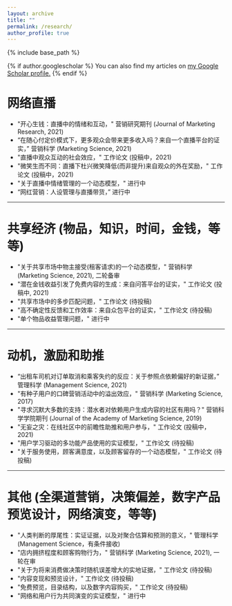 ```yaml
---
layout: archive
title: ""
permalink: /research/
author_profile: true
---
```


{% include base_path %}

{% if author.googlescholar %}
  You can also find my articles on <u><a href="{{author.googlescholar}}">my Google Scholar profile</a>.</u>
{% endif %}


网络直播
======
* "开心生钱：直播中的情绪和互动，" 营销研究期刊 (Journal of Marketing Research, 2021)
* “在随心付定价模式下，更多观众会带来更多收入吗？来自一个直播平台的证实，” 营销科学 (Marketing Science, 2021)
* "直播中观众互动的社会效应，" 工作论文 (投稿中，2021)
* "微笑生而不同：直播下杜兴微笑降低(而非提升)来自观众的外在奖励，" 工作论文 (投稿中，2021)
* "关于直播中情绪管理的一个动态模型，" 进行中
* “网红营销：人设管理与直播带货，” 进行中

<hr style="height:1px;border:none;color:#333;background-color:#333;">

共享经济 (物品，知识，时间，金钱，等等)
======
* "关于共享市场中物主接受(租客请求)的一个动态模型，" 营销科学 (Marketing Science, 2021), 二轮备审
* "潜在金钱收益引发了免费内容的生成：来自问答平台的证实，" 工作论文 (投稿中, 2021)
* "共享市场中的多步匹配问题，" 工作论文 (待投稿)
* "高不确定性反馈和工作效率：来自众包平台的证实，" 工作论文 (待投稿)
* "单个物品收益管理问题，" 进行中

<hr style="height:1px;border:none;color:#333;background-color:#333;">

动机，激励和助推
======
* “出租车司机对订单取消和乘客失约的反应：关于参照点依赖偏好的新证据，” 管理科学 (Management Science, 2021)
* "有种子用户的口碑营销活动中的溢出效应，" 营销科学 (Marketing Science, 2017)
* "寻求沉默大多数的支持：潜水者对依赖用户生成内容的社区有用吗？" 营销科学学院期刊 (Journal of the Academy of Marketing Science, 2019)
* "无妄之灾：在线社区中的前瞻性助推和用户参与，" 工作论文 (投稿中，2021)
* "用户学习驱动的多功能产品使用的实证模型，" 工作论文 (待投稿)
* "关于服务使用，顾客满意度，以及顾客留存的一个动态模型，" 工作论文 (待投稿)

<hr style="height:1px;border:none;color:#333;background-color:#333;">

其他 (全渠道营销，决策偏差，数字产品预览设计，网络演变，等等)
======
* "人类判断的厚尾性：实证证据，以及对聚合估算和预测的意义，" 管理科学 (Management Science，有条件接收)
* "店内拥挤程度和顾客购物行为，" 营销科学 (Marketing Science, 2021), 一轮在审
* "关于为将来消费做决策时随机误差增大的实地证据，" 工作论文 (待投稿)
* "内容变现和预览设计，" 工作论文 (待投稿)
* "免费预览，目录结构，以及数字内容购买，" 工作论文 (待投稿)
* "网络和用户行为共同演变的实证模型，" 进行中


<!-- below includes the original papers -->
<!--

{% for post in site.publications reversed %}
  {% include archive-single.html %}
{% endfor %}

-->